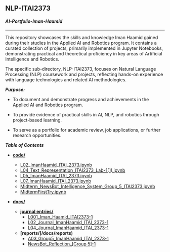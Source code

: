## NLP-ITAI2373 
#### ***AI-Portfolio-Iman-Haamid***
---
This repository showcases the skills and knowledge Iman Haamid gained during their studies in the Applied AI and Robotics program. It contains a curated collection of projects, primarily implemented in Jupyter Notebooks, demonstrating practical and theoretical proficiency in key areas of Artificial Intelligence and Robotics.

The specific sub-directory, NLP-ITAI2373, focuses on Natural Language Processing (NLP) coursework and projects, reflecting hands-on experience with language technologies and related AI methodologies.

***Purpose:***

- To document and demonstrate progress and achievements in the Applied AI and Robotics program.

- To provide evidence of practical skills in AI, NLP, and robotics through project-based learning.

- To serve as a portfolio for academic review, job applications, or further research opportunities.

***Table of Contents***

  - **[code/](/code)**

      - [L02\_ImanHaamid\_ITAI\_2373.ipynb](/code/L02_ImanHaamid_ITAI_2373.ipynb)
      - [L04\_Text\_Representation\_ITAI2373\_Lab-1(1).ipynb](/code/L04_Text_Representation_ITAI2373_Lab-1\(1\).ipynb)
      - [L05\_ImanHaamid\_ITAI\_2373.ipynb](/code/L05_ImanHaamid_ITAI_2373.ipynb)
      - [L07\_ImanHaamid\_ITAI\_2373.ipynb](/code/L07_ImanHaamid_ITAI_2373.ipynb)
      - [Midterm\_NewsBot\_Intelligence\_System\_Group\_5\_ITAI2373.ipynb](/code/Midterm_NewsBot_Intelligence_System_Group_5_ITAI2373.ipynb)
      - [MidtermFirstTry.ipynb](/code/MidtermFirstTry.ipynb)

  - **[docs/](/docs)**

      - **[journal entries/](/docs/journal%20entries)**
          - [L001\_Iman\_Haamid\_ITAI2373-1](/docs/journal%20entries/L001_Iman_Haamid_ITAI2373-1.pdf)
          - [L02\_Journal\_ImanHaamid\_ITAI\_2373-1](/docs/journal%20entries/L02_Journal_ImanHaamid_ITAI_2373-1.pdf)
          - [L04\_Journal\_ImanHaamid\_ITAI\_2373-1](/docs/journal%20entries/L04_Journal_ImanHaamid_ITAI_2373-1.pdf)
      - **[reports/]/docs/reports)**
          - [A03\_Group5\_ImanHaamid\_ITAI\_2373-1](/docs/reports/A03_Group5_ImanHaamid_ITAI_2373-1.pdf)
          - [NewsBot\_Reflection\_[Group 5]-1](/docs/reports/NewsBot_Reflection_%255BGroup%25205%255D-1.pdf)
